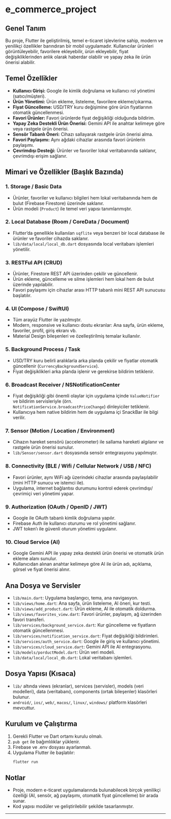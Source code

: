 # e_commerce_project

## Genel Tanım
Bu proje, Flutter ile geliştirilmiş, temel e-ticaret işlevlerine sahip, modern ve yenilikçi özellikler barındıran bir mobil uygulamadır. Kullanıcılar ürünleri görüntüleyebilir, favorilere ekleyebilir, ürün ekleyebilir, fiyat değişikliklerinden anlık olarak haberdar olabilir ve yapay zeka ile ürün önerisi alabilir.

## Temel Özellikler
- **Kullanıcı Girişi:** Google ile kimlik doğrulama ve kullanıcı rol yönetimi (satıcı/müşteri).
- **Ürün Yönetimi:** Ürün ekleme, listeleme, favorilere ekleme/çıkarma.
- **Fiyat Güncelleme:** USD/TRY kuru değişimine göre ürün fiyatlarının otomatik güncellenmesi.
- **Favori Ürünler:** Favori ürünlerde fiyat değişikliği olduğunda bildirim.
- **Yapay Zeka Destekli Ürün Önerisi:** Gemini API ile anahtar kelimeye göre veya rastgele ürün önerisi.
- **Sensör Tabanlı Öneri:** Cihazı sallayarak rastgele ürün önerisi alma.
- **Favori Paylaşımı:** Aynı ağdaki cihazlar arasında favori ürünlerin paylaşımı.
- **Çevrimdışı Desteği:** Ürünler ve favoriler lokal veritabanında saklanır, çevrimdışı erişim sağlanır.

## Mimari ve Özellikler (Başlık Bazında)

### 1. Storage / Basic Data
- Ürünler, favoriler ve kullanıcı bilgileri hem lokal veritabanında hem de bulut (Firebase Firestore) üzerinde saklanır.
- Ürün modeli (`Product`) ile temel veri yapısı tanımlanmıştır.

### 2. Local Database (Room / CoreData / Document)
- Flutter’da genellikle kullanılan `sqflite` veya benzeri bir local database ile ürünler ve favoriler cihazda saklanır.
- `lib/data/local/local_db.dart` dosyasında local veritabanı işlemleri yönetilir.

### 3. RESTFul API (CRUD)
- Ürünler, Firestore REST API üzerinden çekilir ve güncellenir.
- Ürün ekleme, güncelleme ve silme işlemleri hem lokal hem de bulut üzerinde yapılabilir.
- Favori paylaşımı için cihazlar arası HTTP tabanlı mini REST API sunucusu başlatılır.

### 4. UI (Compose / SwiftUI)
- Tüm arayüz Flutter ile yazılmıştır.
- Modern, responsive ve kullanıcı dostu ekranlar: Ana sayfa, ürün ekleme, favoriler, profil, giriş ekranı vb.
- Material Design bileşenleri ve özelleştirilmiş temalar kullanılır.

### 5. Background Process / Task
- USD/TRY kuru belirli aralıklarla arka planda çekilir ve fiyatlar otomatik güncellenir (`CurrencyBackgroundService`).
- Fiyat değişiklikleri arka planda işlenir ve gerekirse bildirim tetiklenir.

### 6. Broadcast Receiver / NSNotificationCenter
- Fiyat değişikliği gibi önemli olaylar için uygulama içinde `ValueNotifier` ve bildirim servisleriyle (örn. `NotificationService.broadcastPriceChange`) dinleyiciler tetiklenir.
- Kullanıcıya hem native bildirim hem de uygulama içi SnackBar ile bilgi verilir.

### 7. Sensor (Motion / Location / Environment)
- Cihazın hareket sensörü (accelerometer) ile sallama hareketi algılanır ve rastgele ürün önerisi sunulur.
- `lib/Sensor/sensor.dart` dosyasında sensör entegrasyonu yapılmıştır.

### 8. Connectivity (BLE / Wifi / Cellular Network / USB / NFC)
- Favori ürünler, aynı WiFi ağı üzerindeki cihazlar arasında paylaşılabilir (mini HTTP sunucu ve istemci ile).
- Uygulama, internet bağlantısı durumunu kontrol ederek çevrimdışı/çevrimiçi veri yönetimi yapar.

### 9. Authorization (OAuth / OpenID / JWT)
- Google ile OAuth tabanlı kimlik doğrulama yapılır.
- Firebase Auth ile kullanıcı oturumu ve rol yönetimi sağlanır.
- JWT token’ı ile güvenli oturum yönetimi uygulanır.

### 10. Cloud Service (AI)
- Google Gemini API ile yapay zeka destekli ürün önerisi ve otomatik ürün ekleme alanı sunulur.
- Kullanıcıdan alınan anahtar kelimeye göre AI ile ürün adı, açıklama, görsel ve fiyat önerisi alınır.

## Ana Dosya ve Servisler
- `lib/main.dart`: Uygulama başlangıcı, tema, ana navigasyon.
- `lib/views/home.dart`: Ana sayfa, ürün listeleme, AI öneri, kur testi.
- `lib/views/add_product.dart`: Ürün ekleme, AI ile otomatik doldurma.
- `lib/views/favorites_view.dart`: Favori ürünler, paylaşım, ağ üzerinden favori transferi.
- `lib/services/background_service.dart`: Kur güncelleme ve fiyatların otomatik güncellenmesi.
- `lib/services/notification_service.dart`: Fiyat değişikliği bildirimleri.
- `lib/services/auth_service.dart`: Google ile giriş ve kullanıcı yönetimi.
- `lib/services/cloud_service.dart`: Gemini API ile AI entegrasyonu.
- `lib/models/porductModel.dart`: Ürün veri modeli.
- `lib/data/local/local_db.dart`: Lokal veritabanı işlemleri.

## Dosya Yapısı (Kısaca)
- `lib/` altında views (ekranlar), services (servisler), models (veri modelleri), data (veritabanı), components (ortak bileşenler) klasörleri bulunur.
- `android/`, `ios/`, `web/`, `macos/`, `linux/`, `windows/` platform klasörleri mevcuttur.

## Kurulum ve Çalıştırma
1. Gerekli Flutter ve Dart ortamı kurulu olmalı.
2. `pub get` ile bağımlılıklar yüklenir.
3. Firebase ve .env dosyası ayarlanmalı.
4. Uygulama Flutter ile başlatılır:
   ```sh
   flutter run
   ```

## Notlar
- Proje, modern e-ticaret uygulamalarında bulunabilecek birçok yenilikçi özelliği (AI, sensör, ağ paylaşımı, otomatik fiyat güncelleme) bir arada sunar.
- Kod yapısı modüler ve geliştirilebilir şekilde tasarlanmıştır.

---
